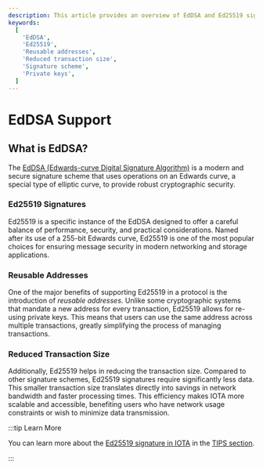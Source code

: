 ```yaml
---
description: This article provides an overview of EdDSA and Ed25519 signature schemes, along with the benefits they bring to users, such as reusable addresses and reduced transaction size.
keywords:
  [
    'EdDSA',
    'Ed25519',
    'Reusable addresses',
    'Reduced transaction size',
    'Signature scheme',
    'Private keys',
  ]
---
```


# EdDSA Support

## What is EdDSA?

The [EdDSA (Edwards-curve Digital Signature Algorithm)](https://en.wikipedia.org/wiki/EdDSA) is a modern and secure
signature scheme that uses operations on an Edwards curve, a special type of elliptic curve,
to provide robust cryptographic security.

### Ed25519 Signatures

Ed25519 is a specific instance of the EdDSA designed to offer a careful balance of performance, security, and practical
considerations.
Named after its use of a 255-bit Edwards curve, Ed25519 is one of the most popular choices for ensuring
message security in modern networking and storage applications.

### Reusable Addresses

One of the major benefits of supporting Ed25519 in a protocol is the introduction of _reusable addresses_. Unlike some
cryptographic systems that mandate a new address for every transaction, Ed25519 allows for re-using private keys.
This means that users can use the same address across multiple transactions, greatly simplifying the process of managing
transactions.

### Reduced Transaction Size

Additionally, Ed25519 helps in reducing the transaction size. Compared to other signature schemes, Ed25519 signatures
require significantly less data. This smaller transaction size translates directly into savings in network bandwidth
and faster processing times. This efficiency makes IOTA more scalable and accessible,
benefiting users who have network usage constraints or wish to minimize data transmission.

:::tip Learn More

You can learn more about the [Ed25519 signature in IOTA](/tips/tips/TIP-0014) in the [TIPS section](../tips.md).

:::
